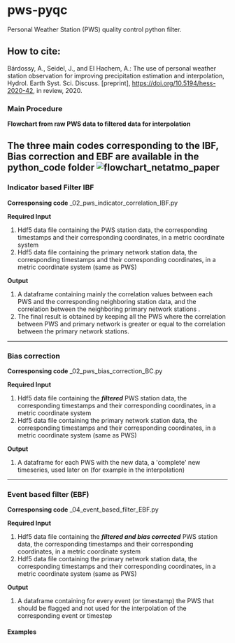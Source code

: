 # pws-pyqc
  Personal Weather Station (PWS) quality control python filter.
  
## How to cite:
Bárdossy, A., Seidel, J., and El Hachem, A.: The use of personal weather station observation for improving precipitation estimation and interpolation, Hydrol. Earth Syst. Sci. Discuss. [preprint], https://doi.org/10.5194/hess-2020-42, in review, 2020. 

### Main Procedure

**Flowchart from raw PWS data to filtered data for interpolation**

The three main codes corresponding to the IBF, Bias correction and EBF are available in the python_code folder
![flowchart_netatmo_paper](https://user-images.githubusercontent.com/22959071/106765543-3303fb00-6639-11eb-92d8-d0e06a6044f1.png)
-----------------------------------------------------------------------------------------------
### Indicator based Filter IBF

**Corresponsing code**
_02_pws_indicator_correlation_IBF.py

****Required Input****
  1. Hdf5 data file containing the PWS station data, the corresponding timestamps and their corresponding coordinates, in a metric coordinate system
  2. Hdf5 data file containing the primary network station data, the corresponding timestamps and their corresponding coordinates, in a metric coordinate system (same as PWS)
  
****Output****
  1. A dataframe containing mainly the correlation values between each PWS and the corresponding neighboring station data, and the correlation between the neighboring primary network stations .
  2. The final result is obtained by keeping all the PWS where the correlation between PWS and primary network is greater or equal to the correlation between the primary network stations.

-----------------------------------------------------------------------------------------------
### Bias correction

**Corresponsing code**
_02_pws_bias_correction_BC.py

****Required Input****
  1. Hdf5 data file containing the ***filtered*** PWS station data, the corresponding timestamps and their corresponding coordinates, in a metric coordinate system
  2. Hdf5 data file containing the primary network station data, the corresponding timestamps and their corresponding coordinates, in a metric coordinate system (same as PWS)
  
****Output****
  1. A dataframe for each PWS with the new data, a 'complete' new timeseries, used later on (for example in the interpolation)
 
-----------------------------------------------------------------------------------------------
### Event based filter (EBF)

**Corresponsing code**
_04_event_based_filter_EBF.py

****Required Input****
  1. Hdf5 data file containing the ***filtered and bias corrected*** PWS station data, the corresponding timestamps and their corresponding coordinates, in a metric coordinate system
  2. Hdf5 data file containing the primary network station data, the corresponding timestamps and their corresponding coordinates, in a metric coordinate system (same as PWS)
  
****Output****
  1. A dataframe containing for every event (or timestamp) the PWS that should be flagged and not used for the interpolation of the corresponding event or timestep
 


#### Examples
